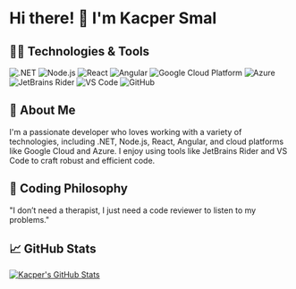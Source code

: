 # Hi there! 👋 I'm Kacper Smal

## 👨‍💻 Technologies & Tools

![.NET](https://img.shields.io/badge/.NET-512BD4?style=for-the-badge&logo=.net&logoColor=white)
![Node.js](https://img.shields.io/badge/Node.js-43853D?style=for-the-badge&logo=node.js&logoColor=white)
![React](https://img.shields.io/badge/React-61DAFB?style=for-the-badge&logo=react&logoColor=white)
![Angular](https://img.shields.io/badge/Angular-DD0031?style=for-the-badge&logo=angular&logoColor=white)
![Google Cloud Platform](https://img.shields.io/badge/Google%20Cloud-4285F4?style=for-the-badge&logo=google-cloud&logoColor=white)
![Azure](https://img.shields.io/badge/Azure-0089D6?style=for-the-badge&logo=microsoft-azure&logoColor=white)
![JetBrains Rider](https://img.shields.io/badge/JetBrains%20Rider-000000?style=for-the-badge&logo=jetbrains&logoColor=white)
![VS Code](https://img.shields.io/badge/VS%20Code-007ACC?style=for-the-badge&logo=visual-studio-code&logoColor=white)
![GitHub](https://img.shields.io/badge/GitHub-181717?style=for-the-badge&logo=github&logoColor=white)

## 🚀 About Me

I'm a passionate developer who loves working with a variety of technologies, including .NET, Node.js, React, Angular, and cloud platforms like Google Cloud and Azure. I enjoy using tools like JetBrains Rider and VS Code to craft robust and efficient code.

## 🌟 Coding Philosophy

"I don’t need a therapist, I just need a code reviewer to listen to my problems."

## 📈 GitHub Stats

[![Kacper's GitHub Stats](https://github-readme-stats.vercel.app/api?username=kacpersmal&show_icons=true&hide=contribs,issues&theme=dark)](https://github.com/kacpersmal)

